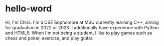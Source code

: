 # hello-word

Hi, I'm Chris. I'm a CSE Sophomore at MSU currently learning C++, aiming for graduation in 2022 or 2023. I additionally have experience with Python and HTML5. When I'm not being a student, I like to play games such as chess and poker, exercise, and play guitar. 
